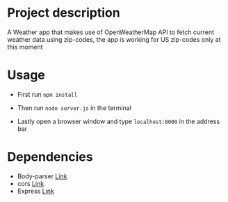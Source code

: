 # Project description

A Weather app that makes use of OpenWeatherMap API to fetch current weather data using zip-codes, the app is working for US zip-codes only at this moment

# Usage

- First run `npm install`

- Then run `node server.js` in the terminal

- Lastly open a browser window and type `localhost:8000` in the address bar

# Dependencies

- Body-parser [Link](https://www.npmjs.com/package/body-parser)
- cors [Link](https://www.npmjs.com/package/cors)
- Express [Link](https://www.npmjs.com/package/express)

